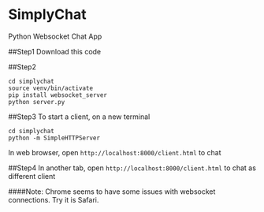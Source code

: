 # SimplyChat
Python Websocket Chat App

##Step1
Download this code

##Step2
```
cd simplychat
source venv/bin/activate
pip install websocket_server
python server.py
```

##Step3
To start a client, on a new terminal
```
cd simplychat
python -m SimpleHTTPServer
```
In web browser, open `http://localhost:8000/client.html` to chat


##Step4
In another tab, open `http://localhost:8000/client.html` to chat as different client


####Note: Chrome seems to have some issues with websocket connections. Try it is Safari.

